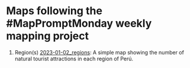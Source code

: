 # Maps following the #MapPromptMonday weekly mapping project

1. Region(s) [2023-01-02_regions](2023-01-02_regions): A simple map showing the number of natural tourist attractions in each region of Perú.



